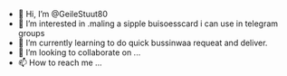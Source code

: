 - 👋 Hi, I’m @GeileStuut80
- 👀 I’m interested in .maling a sipple buisoesscard i can use in telegram groups
- 🌱 I’m currently learning to do quick bussinwaa requeat and deliver.
- 💞️ I’m looking to collaborate on ...
- 📫 How to reach me ...

<!---
GeileStuut80/GeileStuut80 is a ✨ special ✨ repository because its `README.md` (this file) appears on your GitHub profile.
You can click the Preview link to take a look at your changes.
--->
